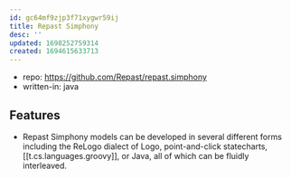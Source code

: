 ```yaml
---
id: gc64mf9zjp3f71xygwr59ij
title: Repast Simphony
desc: ''
updated: 1698252759314
created: 1694615633713
---
```


- repo: https://github.com/Repast/repast.simphony
- written-in: java

## Features

- Repast Simphony models can be developed in several different forms including the ReLogo dialect of Logo, point-and-click statecharts, [[t.cs.languages.groovy]], or Java, all of which can be fluidly interleaved.